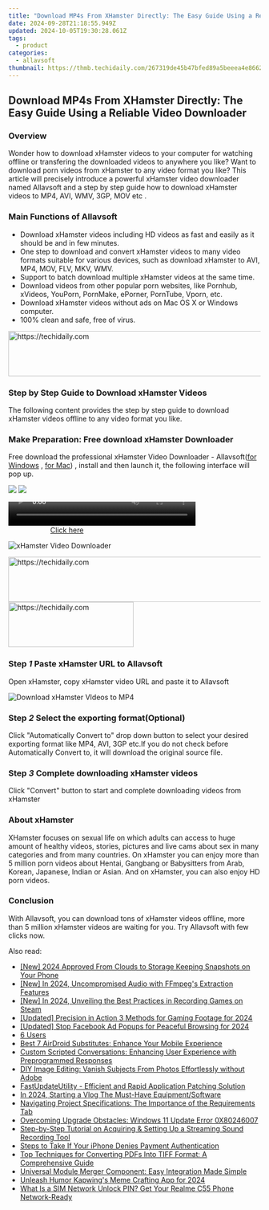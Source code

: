 ```yaml
---
title: "Download MP4s From XHamster Directly: The Easy Guide Using a Reliable Video Downloader"
date: 2024-09-28T21:18:55.949Z
updated: 2024-10-05T19:30:28.061Z
tags:
  - product
categories:
  - allavsoft
thumbnail: https://thmb.techidaily.com/267319de45b47bfed89a5beeea4e8662c6ef68d4fb035ab41968a0873cebbd66.jpg
---
```


## Download MP4s From XHamster Directly: The Easy Guide Using a Reliable Video Downloader

### Overview

Wonder how to download xHamster videos to your computer for watching offline or transfering the downloaded videos to anywhere you like? Want to download porn videos from xHamster to any video format you like? This article will precisely introduce a powerful xHamster video downloader named Allavsoft and a step by step guide how to download xHamster videos to MP4, AVI, WMV, 3GP, MOV etc .

### Main Functions of Allavsoft

* Download xHamster videos including HD videos as fast and easily as it should be and in few minutes.
* One step to download and convert xHamster videos to many video formats suitable for various devices, such as download xHamster to AVI, MP4, MOV, FLV, MKV, WMV.
* Support to batch download multiple xHamster videos at the same time.
* Download videos from other popular porn websites, like Pornhub, xVideos, YouPorn, PornMake, ePorner, PornTube, Vporn, etc.
* Download xHamster videos without ads on Mac OS X or Windows computer.
* 100% clean and safe, free of virus.

<!-- affiliate ads begin -->
<a href="https://arkmc.pxf.io/c/5597632/352555/5172" target="_top" id="352555">
  <img src="//a.impactradius-go.com/display-ad/5172-352555" border="0" alt="https://techidaily.com" width="720" height="90"/>
</a>
<img height="0" width="0" src="https://arkmc.pxf.io/i/5597632/352555/5172" style="position:absolute;visibility:hidden;" border="0" />
<!-- affiliate ads end -->

### Step by Step Guide to Download xHamster Videos

The following content provides the step by step guide to download xHamster videos offline to any video format you like.

### Make Preparation: Free download xHamster Downloader

Free download the professional xHamster Video Downloader - Allavsoft([for Windows](https://tools.techidaily.com/allavsoft/products/) , [for Mac](https://tools.techidaily.com/allavsoft/products/)) , install and then launch it, the following interface will pop up.

[![](https://www.allavsoft.com/how-to/../images/how-to/free-download-win.jpg)](https://tools.techidaily.com/allavsoft/products/) [![](https://www.allavsoft.com/how-to/../images/how-to/free-download-mac.jpg)](https://tools.techidaily.com/allavsoft/products/)

<!-- affiliate ads begin -->
<span id="1936838">
					<video width="374" height="48" style="cursor:pointer"
           poster="//a.impactradius-go.com/display-clicktoplayimage/1936838.png"
           onclick="if(!this.playClicked){this.play();this.setAttribute('controls',true);this.playClicked=true;}">
	   <source src="//a.impactradius-go.com/display-ad/18409-1936838">
	   <img src="//a.impactradius-go.com/display-clicktoplayimage/1936838.png" style="border: none; height: 100%; width: 100%; object-fit: contain">
	</video>
	<div style="width:234px;text-align:center"><a href="javascript:window.open(decodeURIComponent('https%3A%2F%2Fcoinrule.sjv.io%2Fc%2F5597632%2F1936838%2F18409'), '_blank');void(0);">Click here</a></div>
</span>
<img height="0" width="0" src="https://imp.pxf.io/i/5597632/1936838/18409" style="position:absolute;visibility:hidden;" border="0" />
<!-- affiliate ads end -->

![xHamster Video Downloader](https://www.allavsoft.com/how-to/../images/allavsoft/screen-shot-600.jpg)

<!-- affiliate ads begin -->
<a href="https://imp.i357552.net/c/5597632/1001453/11832" target="_top" id="1001453">
  <img src="//a.impactradius-go.com/display-ad/11832-1001453" border="0" alt="https://techidaily.com" width="728" height="90"/>
</a>
<img height="0" width="0" src="https://imp.i357552.net/i/5597632/1001453/11832" style="position:absolute;visibility:hidden;" border="0" />
<!-- affiliate ads end -->

<!-- affiliate ads begin -->
<a href="https://bluettius.sjv.io/c/5597632/2139108/17108" target="_top" id="2139108">
  <img src="//a.impactradius-go.com/display-ad/17108-2139108" border="0" alt="https://techidaily.com" width="250" height="90"/>
</a>
<img height="0" width="0" src="https://bluettius.sjv.io/i/5597632/2139108/17108" style="position:absolute;visibility:hidden;" border="0" />
<!-- affiliate ads end -->

### Step _1_ Paste xHamster URL to Allavsoft

Open xHamster, copy xHamster video URL and paste it to Allavsoft

![Download xHamster VIdeos to MP4](https://www.allavsoft.com/how-to/../images/how-to/xhamster-downloader/download-xhamster-to-mp4.jpg)

### Step _2_ Select the exporting format(Optional)

Click "Automatically Convert to" drop down button to select your desired exporting format like MP4, AVI, 3GP etc.If you do not check before Automatically Convert to, it will download the original source file.

### Step _3_ Complete downloading xHamster videos

Click "Convert" button to start and complete downloading videos from xHamster

### About xHamster

XHamster focuses on sexual life on which adults can access to huge amount of healthy videos, stories, pictures and live cams about sex in many categories and from many countries. On xHamster you can enjoy more than 5 million porn videos about Hentai, Gangbang or Babysitters from Arab, Korean, Japanese, Indian or Asian. And on xHamster, you can also enjoy HD porn videos.

### Conclusion

With Allavsoft, you can download tons of xHamster videos offline, more than 5 million xHamster videos are waiting for you. Try Allavsoft with few clicks now.

<ins class="adsbygoogle"
     style="display:block"
     data-ad-format="autorelaxed"
     data-ad-client="ca-pub-7571918770474297"
     data-ad-slot="1223367746"></ins>

<ins class="adsbygoogle"
     style="display:block"
     data-ad-client="ca-pub-7571918770474297"
     data-ad-slot="8358498916"
     data-ad-format="auto"
     data-full-width-responsive="true"></ins>

<span class="atpl-alsoreadstyle">Also read:</span>
<div><ul>
<li><a href="https://snapchat-videos.techidaily.com/new-2024-approved-from-clouds-to-storage-keeping-snapshots-on-your-phone/"><u>[New] 2024 Approved From Clouds to Storage Keeping Snapshots on Your Phone</u></a></li>
<li><a href="https://fox-cloud.techidaily.com/new-in-2024-uncompromised-audio-with-ffmpegs-extraction-features/"><u>[New] In 2024, Uncompromised Audio with FFmpeg's Extraction Features</u></a></li>
<li><a href="https://screen-capture.techidaily.com/new-in-2024-unveiling-the-best-practices-in-recording-games-on-steam/"><u>[New] In 2024, Unveiling the Best Practices in Recording Games on Steam</u></a></li>
<li><a href="https://screen-recording.techidaily.com/updated-precision-in-action-3-methods-for-gaming-footage-for-2024/"><u>[Updated] Precision in Action 3 Methods for Gaming Footage for 2024</u></a></li>
<li><a href="https://facebook-clips.techidaily.com/updated-stop-facebook-ad-popups-for-peaceful-browsing-for-2024/"><u>[Updated] Stop Facebook Ad Popups for Peaceful Browsing for 2024</u></a></li>
<li><a href="https://fox-triigers.techidaily.com/6-users/"><u>6 Users</u></a></li>
<li><a href="https://fox-triigers.techidaily.com/best-7-airdroid-substitutes-enhance-your-mobile-experience/"><u>Best 7 AirDroid Substitutes: Enhance Your Mobile Experience</u></a></li>
<li><a href="https://fox-triigers.techidaily.com/custom-scripted-conversations-enhancing-user-experience-with-preprogrammed-responses/"><u>Custom Scripted Conversations: Enhancing User Experience with Preprogrammed Responses</u></a></li>
<li><a href="https://fox-triigers.techidaily.com/diy-image-editing-vanish-subjects-from-photos-effortlessly-without-adobe/"><u>DIY Image Editing: Vanish Subjects From Photos Effortlessly without Adobe</u></a></li>
<li><a href="https://fox-triigers.techidaily.com/fastupdateutility-efficient-and-rapid-application-patching-solution/"><u>FastUpdateUtility - Efficient and Rapid Application Patching Solution</u></a></li>
<li><a href="https://extra-guidance.techidaily.com/in-2024-starting-a-vlog-the-must-have-equipmentsoftware/"><u>In 2024, Starting a Vlog The Must-Have Equipment/Software</u></a></li>
<li><a href="https://fox-triigers.techidaily.com/navigating-project-specifications-the-importance-of-the-requirements-tab/"><u>Navigating Project Specifications: The Importance of the Requirements Tab</u></a></li>
<li><a href="https://win11.techidaily.com/overcoming-upgrade-obstacles-windows-11-update-error-0x80246007/"><u>Overcoming Upgrade Obstacles: Windows 11 Update Error 0X80246007</u></a></li>
<li><a href="https://fox-triigers.techidaily.com/step-by-step-tutorial-on-acquiring-and-setting-up-a-streaming-sound-recording-tool/"><u>Step-by-Step Tutorial on Acquiring & Setting Up a Streaming Sound Recording Tool</u></a></li>
<li><a href="https://fox-that.techidaily.com/steps-to-take-if-your-iphone-denies-payment-authentication/"><u>Steps to Take If Your iPhone Denies Payment Authentication</u></a></li>
<li><a href="https://fox-triigers.techidaily.com/top-techniques-for-converting-pdfs-into-tiff-format-a-comprehensive-guide/"><u>Top Techniques for Converting PDFs Into TIFF Format: A Comprehensive Guide</u></a></li>
<li><a href="https://fox-triigers.techidaily.com/universal-module-merger-component-easy-integration-made-simple/"><u>Universal Module Merger Component: Easy Integration Made Simple</u></a></li>
<li><a href="https://some-skills.techidaily.com/unleash-humor-kapwings-meme-crafting-app-for-2024/"><u>Unleash Humor Kapwing's Meme Crafting App for 2024</u></a></li>
<li><a href="https://sim-unlock.techidaily.com/what-is-a-sim-network-unlock-pin-get-your-realme-c55-phone-network-ready-by-drfone-android/"><u>What Is a SIM Network Unlock PIN? Get Your Realme C55 Phone Network-Ready</u></a></li>
</ul></div>

